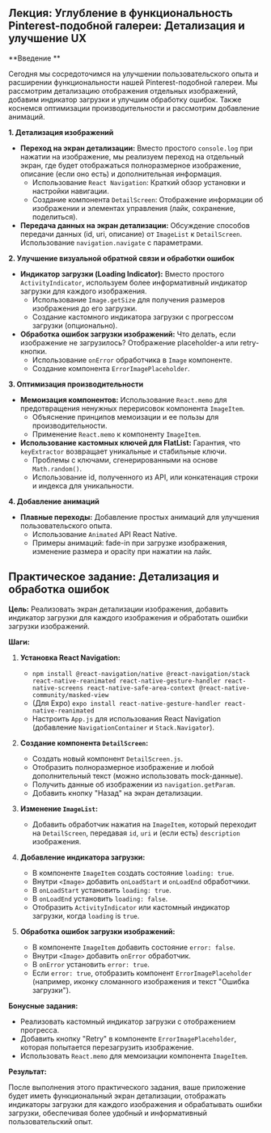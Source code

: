 ## Лекция: Углубление в функциональность Pinterest-подобной галереи: Детализация и улучшение UX

**Введение **

Сегодня мы сосредоточимся на улучшении пользовательского опыта и расширении функциональности нашей Pinterest-подобной галереи. Мы рассмотрим детализацию отображения отдельных изображений, добавим индикатор загрузки и улучшим обработку ошибок. Также коснемся оптимизации производительности и рассмотрим добавление анимаций.

**1. Детализация изображений**

*   **Переход на экран детализации:** Вместо простого `console.log` при нажатии на изображение, мы реализуем переход на отдельный экран, где будет отображаться полноразмерное изображение, описание (если оно есть) и дополнительная информация.
    *   Использование `React Navigation`: Краткий обзор установки и настройки навигации.
    *   Создание компонента `DetailScreen`:  Отображение информации об изображении и элементах управления (лайк, сохранение, поделиться).
*   **Передача данных на экран детализации:** Обсуждение способов передачи данных (id, uri, описание) от `ImageList` к `DetailScreen`.  Использование `navigation.navigate` с параметрами.

**2. Улучшение визуальной обратной связи и обработки ошибок**

*   **Индикатор загрузки (Loading Indicator):** Вместо простого `ActivityIndicator`, используем более информативный индикатор загрузки для каждого изображения.
    *   Использование `Image.getSize` для получения размеров изображения до его загрузки.
    *   Создание кастомного индикатора загрузки с прогрессом загрузки (опционально).
*   **Обработка ошибок загрузки изображений:**  Что делать, если изображение не загрузилось? Отображение placeholder-а или retry-кнопки.
    *   Использование `onError` обработчика в `Image` компоненте.
    *   Создание компонента `ErrorImagePlaceholder`.

**3. Оптимизация производительности**

*   **Мемоизация компонентов:** Использование `React.memo` для предотвращения ненужных перерисовок компонента `ImageItem`.
    *   Объяснение принципов мемоизации и ее пользы для производительности.
    *   Применение `React.memo` к компоненту `ImageItem`.
*   **Использование кастомных ключей для FlatList:**  Гарантия, что `keyExtractor` возвращает уникальные и стабильные ключи.
    *   Проблемы с ключами, сгенерированными на основе `Math.random()`.
    *   Использование id, полученного из API, или конкатенация строки и индекса для уникальности.

**4. Добавление анимаций**

*   **Плавные переходы:** Добавление простых анимаций для улучшения пользовательского опыта.
    *   Использование `Animated` API React Native.
    *   Примеры анимаций: fade-in при загрузке изображения, изменение размера и opacity при нажатии на лайк.

## Практическое задание: Детализация и обработка ошибок

**Цель:** Реализовать экран детализации изображения, добавить индикатор загрузки для каждого изображения и обработать ошибки загрузки изображений.

**Шаги:**

1.  **Установка React Navigation:**
    *   `npm install @react-navigation/native @react-navigation/stack react-native-reanimated react-native-gesture-handler react-native-screens react-native-safe-area-context @react-native-community/masked-view`
    *   (Для Expo) `expo install react-native-gesture-handler react-native-reanimated`
    *   Настроить `App.js` для использования React Navigation (добавление `NavigationContainer` и `Stack.Navigator`).

2.  **Создание компонента `DetailScreen`:**
    *   Создать новый компонент `DetailScreen.js`.
    *   Отобразить полноразмерное изображение и любой дополнительный текст (можно использовать mock-данные).
    *   Получить данные об изображении из `navigation.getParam`.
    *   Добавить кнопку "Назад" на экран детализации.

3.  **Изменение `ImageList`:**
    *   Добавить обработчик нажатия на `ImageItem`, который переходит на `DetailScreen`, передавая `id`, `uri` и (если есть) `description` изображения.

4.  **Добавление индикатора загрузки:**
    *   В компоненте `ImageItem` создать состояние `loading: true`.
    *   Внутри `<Image>` добавить `onLoadStart` и `onLoadEnd` обработчики.
    *   В `onLoadStart` установить `loading: true`.
    *   В `onLoadEnd` установить `loading: false`.
    *   Отобразить `ActivityIndicator` или кастомный индикатор загрузки, когда `loading` is `true`.

5.  **Обработка ошибок загрузки изображений:**
    *   В компоненте `ImageItem` добавить состояние `error: false`.
    *   Внутри `<Image>` добавить `onError` обработчик.
    *   В `onError` установить `error: true`.
    *   Если `error: true`, отобразить компонент `ErrorImagePlaceholder` (например, иконку сломанного изображения и текст "Ошибка загрузки").

**Бонусные задания:**

*   Реализовать кастомный индикатор загрузки с отображением прогресса.
*   Добавить кнопку "Retry" в компоненте `ErrorImagePlaceholder`, которая попытается перезагрузить изображение.
*   Использовать `React.memo` для мемоизации компонента `ImageItem`.

**Результат:**

После выполнения этого практического задания, ваше приложение будет иметь функциональный экран детализации, отображать индикаторы загрузки для каждого изображения и обрабатывать ошибки загрузки, обеспечивая более удобный и информативный пользовательский опыт.
